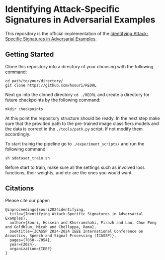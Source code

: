 # Identifying Attack-Specific Signatures in Adversarial Examples
This repository is the official implementation of the [Identifying Attack-Specific Signatures in Adversarial Examples](https://ieeexplore.ieee.org/abstract/document/10446989). 


## Getting Started 

Clone this repository into a directory of your choosing with the following command:

```
cd path/to/your/directory/
git clone https://github.com/hsouri/REDRL
```

Next go into the cloned directory `cd ./REDRL` and create a directory for future checkpoints by the following command:

```
mkdir checkpoints
```

At this point the repository structure should be ready. In the next step make sure that the provided path to the pre-trained image classifiers models and the data is correct in the `./tools/path.py` script. If not modify them accordingly.

To start trainig the pipeline go to `./experiment_scripts/` and run the following command:

```
sh $dataset_train.sh
```

Before start to train, make sure all the settings such as involved loss functions, their weights, and etc are the ones you would want. 

<!-- Also note that currently only `CIFAR10` dataset has all the training data.   -->


## Citations

Please cite our paper:

```
@inproceedings{souri2024identifying,
  title={Identifying Attack-Specific Signatures in Adversarial Examples},
  author={Souri, Hossein and Khorramshahi, Pirazh and Lau, Chun Pong and Goldblum, Micah and Chellappa, Rama},
  booktitle={ICASSP 2024-2024 IEEE International Conference on Acoustics, Speech and Signal Processing (ICASSP)},
  pages={7050--7054},
  year={2024},
  organization={IEEE}
}
```
